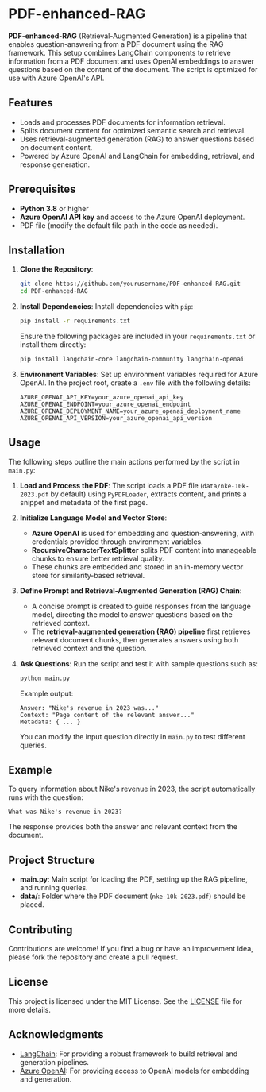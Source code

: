 # PDF-enhanced-RAG

**PDF-enhanced-RAG** (Retrieval-Augmented Generation) is a pipeline that enables question-answering from a PDF document using the RAG framework. This setup combines LangChain components to retrieve information from a PDF document and uses OpenAI embeddings to answer questions based on the content of the document. The script is optimized for use with Azure OpenAI's API.

## Features

- Loads and processes PDF documents for information retrieval.
- Splits document content for optimized semantic search and retrieval.
- Uses retrieval-augmented generation (RAG) to answer questions based on document content.
- Powered by Azure OpenAI and LangChain for embedding, retrieval, and response generation.

## Prerequisites

- **Python 3.8** or higher
- **Azure OpenAI API key** and access to the Azure OpenAI deployment.
- PDF file (modify the default file path in the code as needed).

## Installation

1. **Clone the Repository**:
   ```bash
   git clone https://github.com/yourusername/PDF-enhanced-RAG.git
   cd PDF-enhanced-RAG
   ```

2. **Install Dependencies**:
   Install dependencies with `pip`:
   ```bash
   pip install -r requirements.txt
   ```
   
   Ensure the following packages are included in your `requirements.txt` or install them directly:
   ```bash
   pip install langchain-core langchain-community langchain-openai
   ```

3. **Environment Variables**:
   Set up environment variables required for Azure OpenAI. In the project root, create a `.env` file with the following details:

   ```env
   AZURE_OPENAI_API_KEY=your_azure_openai_api_key
   AZURE_OPENAI_ENDPOINT=your_azure_openai_endpoint
   AZURE_OPENAI_DEPLOYMENT_NAME=your_azure_openai_deployment_name
   AZURE_OPENAI_API_VERSION=your_azure_openai_api_version
   ```

## Usage

The following steps outline the main actions performed by the script in `main.py`:

1. **Load and Process the PDF**:
   The script loads a PDF file (`data/nke-10k-2023.pdf` by default) using `PyPDFLoader`, extracts content, and prints a snippet and metadata of the first page.

2. **Initialize Language Model and Vector Store**:
   - **Azure OpenAI** is used for embedding and question-answering, with credentials provided through environment variables.
   - **RecursiveCharacterTextSplitter** splits PDF content into manageable chunks to ensure better retrieval quality.
   - These chunks are embedded and stored in an in-memory vector store for similarity-based retrieval.

3. **Define Prompt and Retrieval-Augmented Generation (RAG) Chain**:
   - A concise prompt is created to guide responses from the language model, directing the model to answer questions based on the retrieved context.
   - The **retrieval-augmented generation (RAG) pipeline** first retrieves relevant document chunks, then generates answers using both retrieved context and the question.

4. **Ask Questions**:
   Run the script and test it with sample questions such as:
   ```bash
   python main.py
   ```
   Example output:
   ```plaintext
   Answer: "Nike's revenue in 2023 was..."
   Context: "Page content of the relevant answer..."
   Metadata: { ... }
   ```

   You can modify the input question directly in `main.py` to test different queries.

## Example

To query information about Nike's revenue in 2023, the script automatically runs with the question:
```plaintext
What was Nike's revenue in 2023?
```

The response provides both the answer and relevant context from the document.

## Project Structure

- **main.py**: Main script for loading the PDF, setting up the RAG pipeline, and running queries.
- **data/**: Folder where the PDF document (`nke-10k-2023.pdf`) should be placed.

## Contributing

Contributions are welcome! If you find a bug or have an improvement idea, please fork the repository and create a pull request.

## License

This project is licensed under the MIT License. See the [LICENSE](LICENSE) file for more details.

## Acknowledgments

- [LangChain](https://github.com/hwchase17/langchain): For providing a robust framework to build retrieval and generation pipelines.
- [Azure OpenAI](https://azure.microsoft.com/en-us/services/openai/): For providing access to OpenAI models for embedding and generation.
